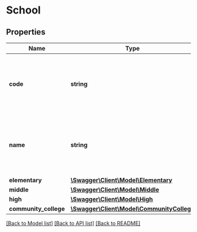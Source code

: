 # School

## Properties
Name | Type | Description | Notes
------------ | ------------- | ------------- | -------------
**code** | **string** | Name of district or entity responsible for administration of public schools. | [optional] 
**name** | **string** | Tax or assessment exemption associated with a school or other educational facility. | [optional] 
**elementary** | [**\Swagger\Client\Model\Elementary**](Elementary.md) |  | [optional] 
**middle** | [**\Swagger\Client\Model\Middle**](Middle.md) |  | [optional] 
**high** | [**\Swagger\Client\Model\High**](High.md) |  | [optional] 
**community_college** | [**\Swagger\Client\Model\CommunityCollege**](CommunityCollege.md) |  | [optional] 

[[Back to Model list]](../../README.md#documentation-for-models) [[Back to API list]](../../README.md#documentation-for-api-endpoints) [[Back to README]](../../README.md)

